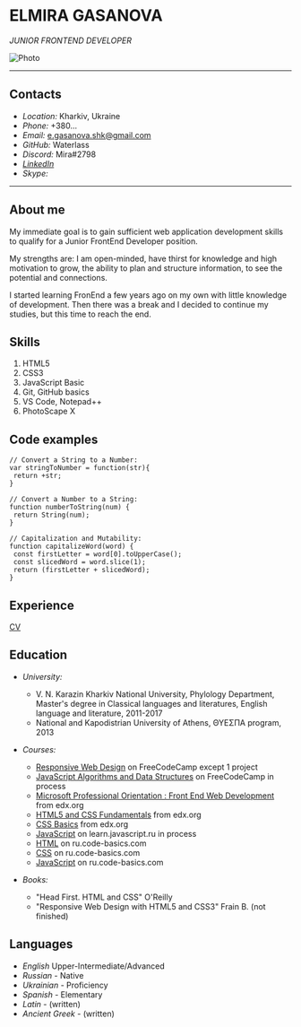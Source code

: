 # ELMIRA GASANOVA #
*JUNIOR FRONTEND DEVELOPER*

![Photo](https://user-images.githubusercontent.com/43781679/149542459-4a8796bf-9d50-4128-8a1d-8e6a97957f8d.jpg)

-----
## Contacts
* *Location:* Kharkiv, Ukraine
* *Phone:* +380...
* *Email:* e.gasanova.shk@gmail.com
* *GitHub:* Waterlass
* *Discord:* Mira#2798
* *[LinkedIn](https://www.linkedin.com/in/elmira-gasanova-4b5913218/)*
* *Skype:* 
-----
## About me
My immediate goal is to gain sufficient web application development skills to qualify for a Junior FrontEnd Developer position.

My strengths are: I am open-minded, have thirst for knowledge and high motivation to grow, the ability to plan and structure information, to see the potential and connections.

I started learning FronEnd a few years ago on my own with little knowledge of development. Then there was a break and I decided to continue my studies, but this time to reach the end.

## Skills
1. HTML5
2. CSS3
3. JavaScript Basic
4. Git, GitHub basics
5. VS Code, Notepad++
6. PhotoScape X

## Code examples
 ```
 // Convert a String to a Number:
 var stringToNumber = function(str){
  return +str;
}

// Convert a Number to a String:
function numberToString(num) {
  return String(num);
}

// Capitalization and Mutability:
function capitalizeWord(word) {
  const firstLetter = word[0].toUpperCase();
  const slicedWord = word.slice(1);
  return (firstLetter + slicedWord);
}
 ```
## Experience
[CV](https://github.com/Waterlass/rsschool-cv/blob/gh-pages/cv.md)

## Education
* *University:* 
  + V. N. Karazin Kharkiv National University, Phylology Department, Master's degree in Classical languages and literatures, English language and literature, 2011-2017
  + National and Kapodistrian University of Athens, ΘΥΕΣΠΑ program, 2013

* *Courses:*
  + [Responsive Web Design](https://www.freecodecamp.org/learn/responsive-web-design/) on FreeCodeCamp except 1 project
  + [JavaScript Algorithms and Data Structures](https://www.freecodecamp.org/learn/javascript-algorithms-and-data-structures/) on FreeCodeCamp in process
  + [Microsoft Professional Orientation : Front End Web Development](https://learning.edx.org/course/course-v1:Microsoft+DEV237x+3T2018/home) from edx.org
  + [HTML5 and CSS Fundamentals](https://learning.edx.org/course/course-v1:W3Cx+HTML5.0x+2T2018/home) from edx.org
  + [CSS Basics](https://learning.edx.org/course/course-v1:W3Cx+CSS.0x+3T2017/home) from edx.org
  + [JavaScript](https://learn.javascript.ru/) on learn.javascript.ru in process
  + [HTML](https://ru.code-basics.com/languages/css) on ru.code-basics.com
  + [CSS](https://ru.code-basics.com/languages/html) on ru.code-basics.com
  + [JavaScript](https://ru.code-basics.com/languages/javascript) on ru.code-basics.com
  
* *Books:*
  + "Head First. HTML and CSS" O'Reilly
  + "Responsive Web Design with HTML5 and CSS3" Frain B. (not finished)
  
## Languages
* *English* Upper-Intermediate/Advanced
* *Russian* - Native
* *Ukrainian* - Proficiency
* *Spanish* - Elementary
* *Latin* - (written)
* *Ancient Greek* - (written)
